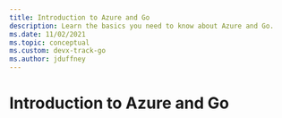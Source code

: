 ```yaml
---
title: Introduction to Azure and Go
description: Learn the basics you need to know about Azure and Go.
ms.date: 11/02/2021
ms.topic: conceptual
ms.custom: devx-track-go
ms.author: jduffney
---
```


# Introduction to Azure and Go
